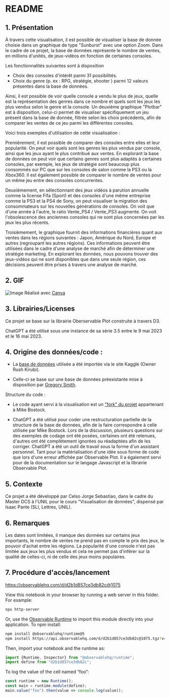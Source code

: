 # README

## 1. Présentation

À travers cette visualisation, il est possible de visualiser la base de donnée choisie dans un graphique de type "Sunburst" avec une option Zoom. Dans le cadre de ce projet, la base de données représente le nombre de ventes, en millions d'unités, de jeux-vidéos en fonction de certaines consoles. 

Les fonctionnalités suivantes sont à disposition 
- Choix des consoles d'intérêt parmi 31 possibilités.
- Choix du genre (p. ex : RPG, stratégie, shooter ) parmi 12 valeurs présentes dans la base de données.

Ainsi, il est possible de voir quelle console a vendu le plus de jeux, quelle est la représentation des genres dans ce nombre et quels sont les jeux les plus vendus selon le genre et la console. Un deuxième graphique "Plotbar" est à disposition, celui-ci permet de visualiser spécifiquement un jeu présent dans la base de donnée, filtrée selon les choix précédents, afin de comparer les ventes de ce jeu parmi les différentes consoles. 

Voici trois exemples d'utilisation de cette visualisation : 

Premièrement, il est possible de comparer des consoles entre elles et leur popularité. On peut voir quels sont les genres les plus vendus par console, ainsi que les jeux ayant le plus contribué aux ventes. En explorant la base de données on peut voir que certains genres sont plus adaptés à certaines consoles, par exemple, les jeux de stratégie sont beaucoup plus consommés sur PC que sur les consoles de salon comme la PS3 ou la Xbox360. Il est également possible de comparer le nombre de ventes pour un même jeu entre des consoles concurrentes. 

Deuxièmement, en sélectionnant des jeux vidéos à parution annuelle comme la license Fifa (Sport) et des consoles d'une même entreprise  comme la PS3 et la PS4 de Sony, on peut visualiser la migration des consommateurs sur les nouvelles générations de consoles. On voit que d'une année à l'autre, le ratio Vente_PS4 / Vente_PS3 augmente. On voit l'obsolescence des anciennes consoles qui ne sont plus concernées par les jeux les plus récents. 
	

Troisièmement, le graphique fournit des informations financières quant aux ventes dans les régions suivantes : Japon, Amérique du Nord, Europe et autres (regroupant les autres régions). Ces informations peuvent être utilisées dans le cadre d'une analyse de marché afin de déterminer une stratégie marketing. En explorant les données, nous pouvons trouver des jeux-vidéos qui ne sont disponibles que dans une seule région, ces décisions peuvent être prises à travers une analyse de marché.

## 2. GIF

![Image](https://user-images.githubusercontent.com/82185439/238389650-78641df0-12b2-4285-926a-4f9ba3c6bb25.gif)
Réalisé avec [Canva](www.canva.com)

## 3. Librairies/Licenses

Ce projet se base sur la librairie Oberservable Plot construite à travers D3.

ChatGPT a été utilisé sous une instance de sa série 3.5 entre le 9 mai 2023 et le 16 mai 2023.

## 4. Origine des données/code :

- La [base de données](https://www.kaggle.com/datasets/rush4ratio/video-game-sales-with-ratings) utilisée a été importée via le site Kaggle (Owner Rush Kirubi).

- Celle-ci se base sur une base de données préexistante mise à disposition par [Gregory Smith](https://www.kaggle.com/gregorut/datasets).

Structure du code : 

- Le code ayant servi à la visualisation est un ["fork" du projet](https://observablehq.com/@d3/zoomable-sunburst) appartenant à Mike Bostock.

- ChatGPT a été utilisé pour coder une restructuration partielle de la structure de la base de données, afin de la faire correspondre à celle utilisée par Mike Bostock. Lors de la discussion, plusieurs questions sur des exemples de codage ont été posées, certaines ont été retenues, d'autres ont été complètement ignorées ou réadaptées afin de les corriger. ChatGPT a été un outil de travail sous la forme d'un assistant personnel. Tant pour la matérialisation d'une idée sous forme de code que lors d'une erreur affichée par Observable Plot. Il a également servi pour de la documentation sur le langage Javascript et la librairie Observable Plot. 


## 5. Contexte

Ce projet a été développé par Celso Jorge Sebastiao, dans le cadre du Master DCS à l'UNIL pour le cours "Visualisation de données", dispensé par Isaac Pante (SLI, Lettres, UNIL).

## 6. Remarques

Les dates sont limitées, il manque des données sur certains jeux importants, le nombre de ventes ne prend pas en compte le prix des jeux, le pouvoir d'achat entre les régions. La popularité d'une console n'est pas limitée aux jeux les plus vendus et cela ne permet pas d'inférer sur la qualité de celles-ci, ni de celle des jeux moins populaires. 

## 7. Procédure d'accès/lancement
https://observablehq.com/d/d2b1d857ce3db82c@1075

View this notebook in your browser by running a web server in this folder. For
example:

~~~sh
npx http-server
~~~

Or, use the [Observable Runtime](https://github.com/observablehq/runtime) to
import this module directly into your application. To npm install:

~~~sh
npm install @observablehq/runtime@5
npm install https://api.observablehq.com/d/d2b1d857ce3db82c@1075.tgz?v=3
~~~

Then, import your notebook and the runtime as:

~~~js
import {Runtime, Inspector} from "@observablehq/runtime";
import define from "d2b1d857ce3db82c";
~~~

To log the value of the cell named “foo”:

~~~js
const runtime = new Runtime();
const main = runtime.module(define);
main.value("foo").then(value => console.log(value));
~~~
